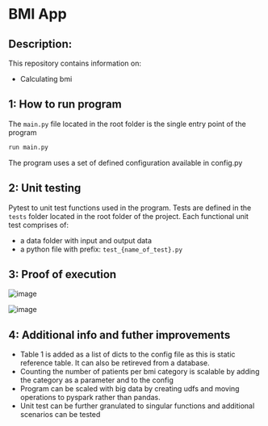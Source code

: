 # BMI App #

## Description: ##
This repository contains information on:
- Calculating bmi 

## 1: How to run program ##
The `main.py` file located in the root folder is the single entry point of the program 
```sh
run main.py
```
The program uses a set of defined configuration available in config.py 

## 2: Unit testing ##
Pytest to unit test functions used in the program. Tests are defined in the `tests` folder located in the root folder of the project.
Each functional unit test comprises of:
- a data folder with input and output data
- a python file with prefix: `test_{name_of_test}.py`

## 3: Proof of execution
![image](https://user-images.githubusercontent.com/26175849/170578073-73566f4c-6fc7-4768-8955-b58066d4d549.png)

![image](https://user-images.githubusercontent.com/26175849/170577865-a466a0c2-6676-414a-a6ac-7f8a8dee6a00.png)

## 4: Additional info and futher improvements
- Table 1 is added as a list of dicts to the config file as this is static reference table. It can also be retireved from a database.
- Counting the number of patients per bmi category is scalable by adding the category as a parameter and to the config
- Program can be scaled with big data by creating udfs and moving operations to pyspark rather than pandas.
- Unit test can be further granulated to singular functions and additional scenarios can be tested

